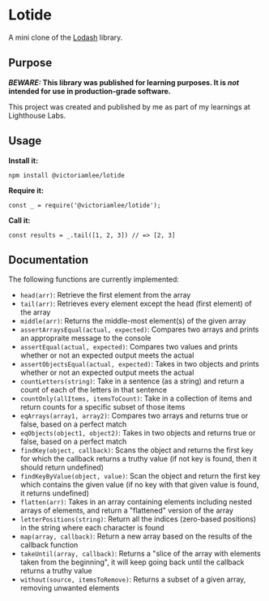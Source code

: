 # Lotide

A mini clone of the [Lodash](https://lodash.com) library.

## Purpose

**_BEWARE:_ This library was published for learning purposes. It is _not_ intended for use in production-grade software.**

This project was created and published by me as part of my learnings at Lighthouse Labs. 

## Usage

**Install it:**

`npm install @victoriamlee/lotide`

**Require it:**

`const _ = require('@victoriamlee/lotide');`

**Call it:**

`const results = _.tail([1, 2, 3]) // => [2, 3]`

## Documentation

The following functions are currently implemented:


* `head(arr)`: Retrieve the first element from the array
* `tail(arr)`: Retrieves every element except the head (first element) of the array
* `middle(arr)`: Returns the middle-most element(s) of the given array
* `assertArraysEqual(actual, expected)`: Compares two arrays and prints an appropraite message to the console
* `assertEqual(actual, expected)`: Compares two values and prints whether or not an expected output meets the actual
* `assertObjectsEqual(actual, expected)`: Takes in two objects and prints whether or not an expected output meets the actual
* `countLetters(string)`: Take in a sentence (as a string) and return a count of each of the letters in that sentence
* `countOnly(allItems, itemsToCount)`: Take in a collection of items and return counts for a specific subset of those items
* `eqArrays(array1, array2)`: Compares two arrays and returns true or false, based on a perfect match
* `eqObjects(object1, object2)`: Takes in two objects and returns true or false, based on a perfect match
* `findKey(object, callback)`: Scans the object and returns the first key for which the callback returns a truthy value (if not key is found, then it should return undefined)
* `findKeyByValue(object, value)`: Scan the object and return the first key which contains the given value (if no key with that given value is found, it returns undefined)
* `flatten(arr)`: Takes in an array containing elements including nested arrays of elements, and return a "flattened" version of the array
* `letterPositions(string)`: Return all the indices (zero-based positions) in the string where each character is found
* `map(array, callback)`: Return a new array based on the results of the callback function
* `takeUntil(array, callback)`: Returns a "slice of the array with elements taken from the beginning", it will keep going back until the callback returns a truthy value
* `without(source, itemsToRemove)`: Returns a subset of a given array, removing unwanted elements
